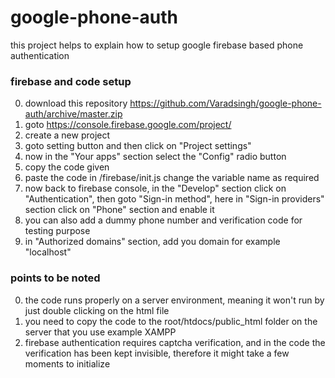 # google-phone-auth
  this project helps to explain how to setup google firebase based phone authentication

### firebase and code setup ###
  0. download this repository https://github.com/Varadsingh/google-phone-auth/archive/master.zip
  1. goto https://console.firebase.google.com/project/
  2. create a new project
  3. goto setting button and then click on "Project settings"
  4. now in the "Your apps" section select the "Config" radio button
  5. copy the code given
  6. paste the code in /firebase/init.js change the variable name as required
  10. now back to firebase console, in the "Develop" section click on "Authentication", then goto "Sign-in method", here in "Sign-in providers" section click on "Phone" section and enable it
  11. you can also add a dummy phone number and verification code for testing purpose
  12. in "Authorized domains" section, add you domain for example "localhost"
  
### points to be noted ###
  0. the code runs properly on a server environment, meaning it won't run by just double clicking on the html file
  1. you need to copy the code to the root/htdocs/public_html folder on the server that you use example XAMPP
  2. firebase authentication requires captcha verification, and in the code the verification has been kept invisible, therefore it might take a few moments to initialize

